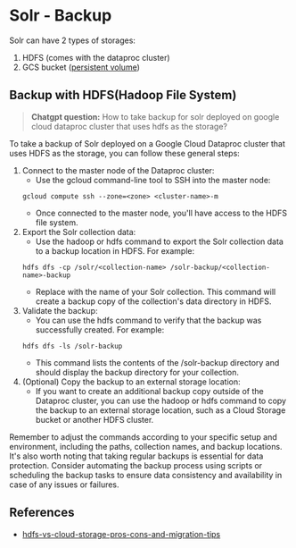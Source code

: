 # Solr - Backup
Solr can have 2 types of storages:
1. HDFS (comes with the dataproc cluster)
2. GCS bucket ([persistent volume](https://cloud.google.com/dataproc/docs/concepts/components/solr))

## Backup with HDFS(Hadoop File System)
> **Chatgpt question:** How to take backup for solr deployed on google cloud dataproc cluster that uses hdfs as the storage?

To take a backup of Solr deployed on a Google Cloud Dataproc cluster that uses HDFS as the storage, you can follow these general steps:
1. Connect to the master node of the Dataproc cluster:
    - Use the gcloud command-line tool to SSH into the master node:
    ```
    gcloud compute ssh --zone=<zone> <cluster-name>-m
    ```
    - Once connected to the master node, you'll have access to the HDFS file system.
2. Export the Solr collection data:
    - Use the hadoop or hdfs command to export the Solr collection data to a backup location in HDFS. For example:
    ```
    hdfs dfs -cp /solr/<collection-name> /solr-backup/<collection-name>-backup
    ```
    - Replace <collection-name> with the name of your Solr collection. This command will create a backup copy of the collection's data directory in HDFS.
3. Validate the backup:
    - You can use the hdfs command to verify that the backup was successfully created. For example:
    ```
    hdfs dfs -ls /solr-backup
    ```
    - This command lists the contents of the /solr-backup directory and should display the backup directory for your collection.
4. (Optional) Copy the backup to an external storage location:
    - If you want to create an additional backup copy outside of the Dataproc cluster, you can use the hadoop or hdfs command to copy the backup to an external storage location, such as a Cloud Storage bucket or another HDFS cluster.
  
Remember to adjust the commands according to your specific setup and environment, including the paths, collection names, and backup locations.
It's also worth noting that taking regular backups is essential for data protection. Consider automating the backup process using scripts or scheduling the backup tasks to ensure data consistency and availability in case of any issues or failures.

## References
- [hdfs-vs-cloud-storage-pros-cons-and-migration-tips](https://cloud.google.com/blog/products/storage-data-transfer/hdfs-vs-cloud-storage-pros-cons-and-migration-tips)
